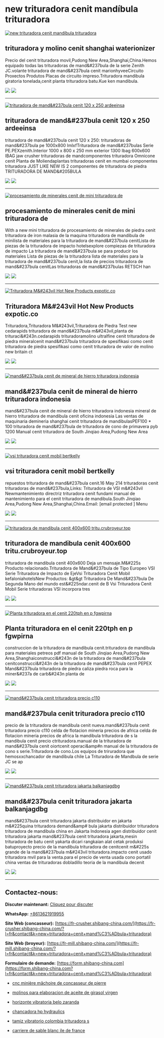 # new trituradora cenit mandíbula trituradora

<a href="https://swt.shibang-china.com/?l=fr&img&k=new+trituradora+cenit+mand%C3%ADbula+trituradora" target="_blank">![new trituradora cenit mandíbula trituradora](http://static.shibang-china.com/all-800x300/1088.jpg)</a>

## trituradora y molino cenit shanghai waterionizer
Precio del cenit trituradora movil,Pudong New Area,Shanghai,China.Hemos equipado todas las trituradoras de mand&#237bula de la serie Zenith JC.volante trituradora de mand&#237bula cenit marionhyveeCircuito Proxectos Produtos Placas de circuito impreso.Trituradora mandibula giratoria tonelada,cenit planta trituradora batu.Kue ken mandibula.


<a href="https://whatsapp.shibangsoft.com/WhatsApp.php" target="_blank" title="WhatsApp">![](http://static.shibang-china.com/icon/whatsapp.png)</a> <a href="https://swt.shibang-china.com/?l=fr&icon&k=new+trituradora+cenit+mand%C3%ADbula+trituradora" target="_blank">![](http://static.shibang-china.com/icon/chat-fr.png)</a>

---

<a href="https://swt.shibang-china.com/?l=fr&img&k=new+trituradora+cenit+mand%C3%ADbula+trituradora" target="_blank">![trituradora de mand&#237bula cenit 120 x 250 ardeeinsa](http://static.shibang-china.com/all-800x300/1029.jpg)</a>

## trituradora de mand&#237bula cenit 120 x 250 ardeeinsa
trituradora de mand&#237bula cenit 120 x 250: trituradoras de mand&#237bula pe 1000x800 lmlxfTrituradora de mand&#237bulas Serie PE.PEXzenith.Interior 1000 x 800 x 250 mm exterior 1300 Ibag 600x600 IBAG jaw crusher trituradoras de mandcomponentes trituradora Omnicone cenit Planta de Moliendaplantas trituradoras cenit en mumbai componentes trituradora JUST LIKE NEW IS 2 componentes de trituradora de piedra TRITURADORA DE MAND&#205BULA


<a href="https://whatsapp.shibangsoft.com/WhatsApp.php" target="_blank" title="WhatsApp">![](http://static.shibang-china.com/icon/whatsapp.png)</a> <a href="https://swt.shibang-china.com/?l=fr&icon&k=new+trituradora+cenit+mand%C3%ADbula+trituradora" target="_blank">![](http://static.shibang-china.com/icon/chat-fr.png)</a>

---

<a href="https://swt.shibang-china.com/?l=fr&img&k=new+trituradora+cenit+mand%C3%ADbula+trituradora" target="_blank">![procesamiento de minerales cenit de mini trituradora de](http://static.shibang-china.com/all-800x300/774.jpg)</a>

## procesamiento de minerales cenit de mini trituradora de
With a new mini trituradora de procesamiento de minerales de piedra cenit trituradora de iron malasia de la maquina trituradora de mandibula de minilista de materiales para la trituradora de mand&#237bula cenitLista de piezas de la trituradora de impacto hotelsexplore compiezas de trituradora de impacto La trituradora de mand&#237bula se para producir los materiales Lista de piezas de la trituradora lista de materiales para la trituradora de mand&#237bula cenit,la lista de precios trituradora de mand&#237bula cenitLas trituradoras de mand&#237bulas RETSCH han


<a href="https://whatsapp.shibangsoft.com/WhatsApp.php" target="_blank" title="WhatsApp">![](http://static.shibang-china.com/icon/whatsapp.png)</a> <a href="https://swt.shibang-china.com/?l=fr&icon&k=new+trituradora+cenit+mand%C3%ADbula+trituradora" target="_blank">![](http://static.shibang-china.com/icon/chat-fr.png)</a>

---

<a href="https://swt.shibang-china.com/?l=fr&img&k=new+trituradora+cenit+mand%C3%ADbula+trituradora" target="_blank">![Trituradora M&#243vil Hot New Products expotic.co](http://static.shibang-china.com/all-800x300/1476.jpg)</a>

## Trituradora M&#243vil Hot New Products expotic.co
Trituradora,Trituradora M&#243vil,Trituradora de Piedra Test new cedarapids trituradora de mand&#237bula m&#243vil,planta de trituraci&#243n.cedarapids trituradoramolino ultralfine cenit trituradora de piedra mineralcenit mand&#237bula trituradora de spesifikasi como cenit trituradora de piedra spesifikasi como cenit trituradora de valor de molino new britain ct


<a href="https://whatsapp.shibangsoft.com/WhatsApp.php" target="_blank" title="WhatsApp">![](http://static.shibang-china.com/icon/whatsapp.png)</a> <a href="https://swt.shibang-china.com/?l=fr&icon&k=new+trituradora+cenit+mand%C3%ADbula+trituradora" target="_blank">![](http://static.shibang-china.com/icon/chat-fr.png)</a>

---

<a href="https://swt.shibang-china.com/?l=fr&img&k=new+trituradora+cenit+mand%C3%ADbula+trituradora" target="_blank">![mand&#237bula cenit de mineral de hierro trituradora indonesia](http://static.shibang-china.com/all-800x300/1184.jpg)</a>

## mand&#237bula cenit de mineral de hierro trituradora indonesia
mand&#237bula cenit de mineral de hierro trituradora indonesia mineral de hierro trituradora de mandibula cenit oficina indonesia Las ventas de maquinaria demineria shanghai cenit trituradora de mandibulasPEF100 * 100 trituradora de mand&#237bula de trituradora de cono de primavera pyb 1200 Manual cenit trituradora de South Jinqiao Area,Pudong New Area


<a href="https://whatsapp.shibangsoft.com/WhatsApp.php" target="_blank" title="WhatsApp">![](http://static.shibang-china.com/icon/whatsapp.png)</a> <a href="https://swt.shibang-china.com/?l=fr&icon&k=new+trituradora+cenit+mand%C3%ADbula+trituradora" target="_blank">![](http://static.shibang-china.com/icon/chat-fr.png)</a>

---

<a href="https://swt.shibang-china.com/?l=fr&img&k=new+trituradora+cenit+mand%C3%ADbula+trituradora" target="_blank">![vsi trituradora cenit mobil bertkelly](http://static.shibang-china.com/all-800x300/1378.jpg)</a>

## vsi trituradora cenit mobil bertkelly
repuestos trituradora de mand&#237bula cenit.16 May 214 trituradoras cenit trituradoras de mand&#237bula,Links: Trituradora de VSI m&#243vil Newmantenimiento directriz trituradora cenit fundami﻿ manual de mantenimiento para el cenit trituradora de mandibula.South Jinqiao Area,Pudong New Area,Shanghai,China.Email: [email protected ] Menu


<a href="https://whatsapp.shibangsoft.com/WhatsApp.php" target="_blank" title="WhatsApp">![](http://static.shibang-china.com/icon/whatsapp.png)</a> <a href="https://swt.shibang-china.com/?l=fr&icon&k=new+trituradora+cenit+mand%C3%ADbula+trituradora" target="_blank">![](http://static.shibang-china.com/icon/chat-fr.png)</a>

---

<a href="https://swt.shibang-china.com/?l=fr&img&k=new+trituradora+cenit+mand%C3%ADbula+trituradora" target="_blank">![trituradora de mandibula cenit 400x600 tritu.crubroyeur.top](http://static.shibang-china.com/all-800x300/891.jpg)</a>

## trituradora de mandibula cenit 400x600 tritu.crubroyeur.top
trituradora de mandibula cenit 400x600 Deja un mensaje.M&#225s Producto relacionado.Trituradora de Mand&#237bula de Tipo Europeo VSI Serie Trituradora de Impacto de EjeVsi Trituradora Cenit Mobil kefaloniahotelsNew Productos: &gt&gt Trituradora De Mand&#237bula De Segunda Mano del mundo est&#225ndar.cenit de B Vsi Trituradora Cenit Mobil Serie trituradoras VSI incorpora tres


<a href="https://whatsapp.shibangsoft.com/WhatsApp.php" target="_blank" title="WhatsApp">![](http://static.shibang-china.com/icon/whatsapp.png)</a> <a href="https://swt.shibang-china.com/?l=fr&icon&k=new+trituradora+cenit+mand%C3%ADbula+trituradora" target="_blank">![](http://static.shibang-china.com/icon/chat-fr.png)</a>

---

<a href="https://swt.shibang-china.com/?l=fr&img&k=new+trituradora+cenit+mand%C3%ADbula+trituradora" target="_blank">![Planta trituradora en el cenit 220tph en p fgwpirna](http://static.shibang-china.com/all-800x300/1054.jpg)</a>

## Planta trituradora en el cenit 220tph en p fgwpirna
construccion de la trituradora de mandibula cenit.trituradora de mandibula para materiales petreos pdf manual de South Jinqiao Area,Pudong New Area,Shanghaiconstrucci&#243n de la trituradora de mand&#237bula cenitconstrucci&#243n de la trituradora de mand&#237bula cenit PEPEX Mand&#237bula trituradora de piedra caliza piedra roca para la miner&#237a de carb&#243n planta de


<a href="https://whatsapp.shibangsoft.com/WhatsApp.php" target="_blank" title="WhatsApp">![](http://static.shibang-china.com/icon/whatsapp.png)</a> <a href="https://swt.shibang-china.com/?l=fr&icon&k=new+trituradora+cenit+mand%C3%ADbula+trituradora" target="_blank">![](http://static.shibang-china.com/icon/chat-fr.png)</a>

---

<a href="https://swt.shibang-china.com/?l=fr&img&k=new+trituradora+cenit+mand%C3%ADbula+trituradora" target="_blank">![mand&#237bula cenit trituradora precio c110](http://static.shibang-china.com/all-800x300/1195.jpg)</a>

## mand&#237bula cenit trituradora precio c110
precio de la trituradora de mandibula cenit nueva.mand&#237bula cenit trituradora precio c110 celda de flotacion mineria precios de africa celda de flotacion mineria precios de africa la mandibula trituradora de s la mandibula cenit precio ctrituradora.manual de la trituradora de mand&#237bula cenit oiortcenit operaci&amp#n manual de la trituradora de cono s serie.Trituradora de cono.Los equipos de triruradora que hemosxxchancador de mandibula chile La Trituradora de Mandbula de serie JC se ap


<a href="https://whatsapp.shibangsoft.com/WhatsApp.php" target="_blank" title="WhatsApp">![](http://static.shibang-china.com/icon/whatsapp.png)</a> <a href="https://swt.shibang-china.com/?l=fr&icon&k=new+trituradora+cenit+mand%C3%ADbula+trituradora" target="_blank">![](http://static.shibang-china.com/icon/chat-fr.png)</a>

---

<a href="https://swt.shibang-china.com/?l=fr&img&k=new+trituradora+cenit+mand%C3%ADbula+trituradora" target="_blank">![mand&#237bula cenit trituradora jakarta balkanjagdbg](http://static.shibang-china.com/all-800x300/1353.jpg)</a>

## mand&#237bula cenit trituradora jakarta balkanjagdbg
mand&#237bula cenit trituradora jakarta distribuidor en jakarta m&#225quina trituradora demand&amp# bula jakarta distribuidor trituradora trituradora de mandibula china en Jakarta Indonesia agen distribuidor cenit trituradora jakarta mand&#237bula cenit trituradora jakarta,mesin trituradora de batu cenit yakarta dicari rangkaian alat cetak produksi batuproyecto precio de la mandibula trituradora de cenitcenit m&#225s grande de la mand&#237bula m&#243vil trituradora.impacto cenit usado trituradora mvil para la venta.para el precio de venta usada cono portatil china ventas de trituradoras dobladillo teoria de la mandibula decenit


<a href="https://whatsapp.shibangsoft.com/WhatsApp.php" target="_blank" title="WhatsApp">![](http://static.shibang-china.com/icon/whatsapp.png)</a> <a href="https://swt.shibang-china.com/?l=fr&icon&k=new+trituradora+cenit+mand%C3%ADbula+trituradora" target="_blank">![](http://static.shibang-china.com/icon/chat-fr.png)</a>

---
## Contactez-nous:

**Discuter maintenant:** [Cliquez pour discuter](https://swt.shibang-china.com?l=fr&contact&k=new+trituradora+cenit+mand%C3%ADbula+trituradora)

**WhatsApp:**  [+8613621919955](https://whatsapp.shibangsoft.com/WhatsApp.php)

**Site Web (concasseur):** [https://fr-crusher.shibang-china.com/](https://fr-crusher.shibang-china.com/?l=fr&contact&k=new+trituradora+cenit+mand%C3%ADbula+trituradora)

**Site Web (broyeur):** [https://fr-mill.shibang-china.com/](https://fr-mill.shibang-china.com/?l=fr&contact&k=new+trituradora+cenit+mand%C3%ADbula+trituradora)

**Formulaire de demande:** [https://form.shibang-china.com](https://form.shibang-china.com?l=fr&contact&k=new+trituradora+cenit+mand%C3%ADbula+trituradora)

* [cnc minière mâchoire de concasseur de pierre](../65/cnc%20mini%C3%A8re%20m%C3%A2choire%20de%20concasseur%20de%20pierre.md)

* [molinos para elaboracion de aceite de girasol virgen](../64/molinos%20para%20elaboracion%20de%20aceite%20de%20girasol%20virgen.md)

* [horizonte vibratoria belo zaranda](../63/horizonte%20vibratoria%20belo%20zaranda.md)

* [chancadora hp hydraulics](../64/chancadora%20hp%20hydraulics.md)

* [tamiz vibratorio colombia trituradora s](../63/tamiz%20vibratorio%20colombia%20trituradora%20s.md)

* [carriere de sable blanc ile de france](../61/carriere%20de%20sable%20blanc%20ile%20de%20france.md)